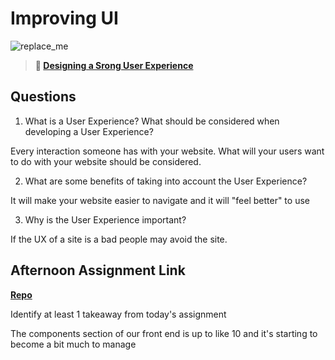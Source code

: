 # Improving UI

![replace_me](https://codeworks.blob.core.windows.net/public/assets/img/illustrations/placeholder.svg)

> **📖 [Designing a Srong User Experience](https://codeworksacademy.com/fs-student-guide/resources/wk7/03-Creating-Good-UX)**

## Questions

1. What is a User Experience? What should be considered when developing a User Experience?

Every interaction someone has with your website. What will your users want to do with your website should be considered.

2. What are some benefits of taking into account the User Experience?

It will make your website easier to navigate and it will "feel better" to use

3. Why is the User Experience important?

If the UX of a site is a bad people may avoid the site.

## Afternoon Assignment Link

**[Repo](https://github.com/ryanmera3/PlanIt)**

Identify at least 1 takeaway from today's assignment

The components section of our front end is up to like 10 and it's starting to become a bit much to manage